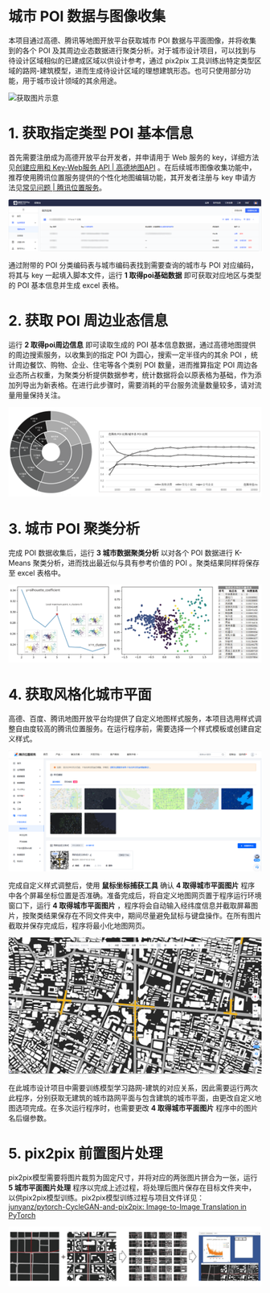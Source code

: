 # 城市 POI 数据与图像收集
本项目通过高德、腾讯等地图开放平台获取城市 POI 数据与平面图像，并将收集到的各个 POI 及其周边业态数据进行聚类分析。对于城市设计项目，可以找到与待设计区域相似的已建成区域以供设计参考，通过 pix2pix 工具训练出特定类型区域的路网-建筑模型，进而生成待设计区域的理想建筑形态。也可只使用部分功能，用于城市设计领域的其余用途。

![获取图片示意](/文档图片/标题图.png)

# 1. 获取指定类型 POI 基本信息
首先需要注册成为高德开放平台开发者，并申请用于 Web 服务的 key，详细方法见[创建应用和 Key-Web服务 API | 高德地图API](https://lbs.amap.com/api/webservice/create-project-and-key)	。在后续城市图像收集功能中，推荐使用腾讯位置服务提供的个性化地图编辑功能，其开发者注册与 key 申请方法见[常见问题 | 腾讯位置服务](https://lbs.qq.com/faq/accountQuota/faqKey)。

![获取图片示意](/文档图片/开放平台.png)


通过附带的 POI 分类编码表与城市编码表找到需要查询的城市与 POI 对应编码，将其与 key 一起填入脚本文件，运行 **1 取得poi基础数据** 即可获取对应地区与类型的 POI 基本信息并生成 excel 表格。


# 2. 获取 POI 周边业态信息
运行 **2 取得poi周边信息** 即可读取生成的 POI 基本信息数据，通过高德地图提供的周边搜索服务，以收集到的指定 POI 为圆心，搜索一定半径内的其余 POI ，统计周边餐饮、购物、企业、住宅等各个类别 POI 数量，进而推算指定 POI 周边各业态所占权重，为聚类分析提供数据参考，统计数据将会以原表格为基础，作为添加列导出为新表格。在进行此步骤时，需要消耗的平台服务流量数量较多，请对流量用量保持关注。

![获取图片示意](/文档图片/图表.png)

# 3. 城市 POI 聚类分析
完成 POI 数据收集后，运行 **3 城市数据聚类分析** 以对各个 POI 数据进行 K-Means 聚类分析，进而找出最近似与具有参考价值的 POI 。聚类结果同样将保存至 excel 表格中。

![获取图片示意](/文档图片/图表2.png)

# 4. 获取风格化城市平面
高德、百度、腾讯地图开放平台均提供了自定义地图样式服务，本项目选用样式调整自由度较高的腾讯位置服务。在运行程序前，需要选择一个样式模板或创建自定义样式。

![获取图片示意](/文档图片/自定义样式.png)

完成自定义样式调整后，使用 **鼠标坐标捕获工具** 确认 **4 取得城市平面图片** 程序中各个屏幕坐标位置是否准确。准备完成后，将自定义地图网页置于程序运行环境窗口下，运行 **4 取得城市平面图片** ，程序将会自动输入经纬度信息并截取屏幕图片，按聚类结果保存在不同文件夹中，期间尽量避免鼠标与键盘操作。在所有图片截取并保存完成后，程序将最小化地图网页。

![获取图片示意](/文档图片/样式示意.png)

在此城市设计项目中需要训练模型学习路网-建筑的对应关系，因此需要运行两次此程序，分别获取无建筑的城市路网平面与包含建筑的城市平面，由更改自定义地图选项完成。在多次运行程序时，也需要更改 **4 取得城市平面图片** 程序中的图片名后缀参数。

# 5. pix2pix 前置图片处理
pix2pix模型需要将图片裁剪为固定尺寸，并将对应的两张图片拼合为一张，运行 **5 城市平面图片处理** 程序以完成上述过程，将处理后图片保存在目标文件夹中，以供pix2pix模型训练。pix2pix模型训练过程与项目文件详见：
[junyanz/pytorch-CycleGAN-and-pix2pix: Image-to-Image Translation in PyTorch](https://github.com/junyanz/pytorch-CycleGAN-and-pix2pix)

![获取图片示意](/文档图片/图片拼合.png)


 






